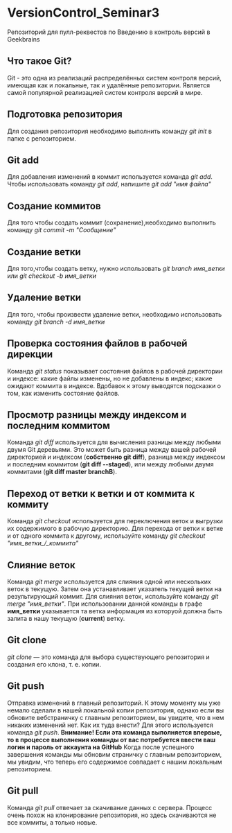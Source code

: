 # VersionControl_Seminar3
Репозиторий для пулл-реквестов по Введению в контроль версий в Geekbrains
## Что такое Git?

Git - это одна из реализаций распределённых систем контроля версий, имеющая как и локальные, так и удалённые репозитории. Является самой популярной реализацией систем контроля версий в мире. 

## Подготовка репозитория

Для создания репозитория необходимо выполнить команду *git init* в папке с репозиторием.

## Git add

Для добавления изменений в коммит используется команда *git add*. Чтобы использовать команду *git add*, напишите *git add "имя файла"*

## Создание коммитов 

Для того чтобы создать коммит (сохранение),необходимо выполнить команду *git commit -m "Сообщение"*

## Создание ветки

Для того,чтобы создать ветку, нужно использовать *git branch имя_ветки* или *git checkout -b имя_ветки*

## Удаление ветки 

Для того, чтобы произвести удаление ветки, необходимо использовать команду *git branch -d имя_ветки*

## Проверка состояния файлов в рабочей дирекции

Команда *git status* показывает состояния файлов в рабочей директории и индексе: какие файлы изменены, но не добавлены в индекс; какие ожидают коммита в индексе. Вдобавок к этому выводятся подсказки о том, как изменить состояние файлов.

## Просмотр разницы между индексом и последним коммитом

Команда *git diff* используется для вычисления разницы между любыми двумя Git деревьями. Это может быть разница между вашей рабочей директорией и индексом (__собственно git diff__), разница между индексом и последним коммитом (__git diff --staged__), или между любыми двумя коммитами (__git diff master branchB__).

## Переход от ветки к ветки и от коммита к коммиту

Команда *git checkout* используется для переключения веток и выгрузки их содержимого в рабочую директорию. Для перехода от ветки к ветке и от одного коммита к другому, используйте команду *git checkout "имя_ветки_/_коммита"*

## Слияние веток

Команда *git merge* используется для слияния одной или нескольких веток в текущую. Затем она устанавливает указатель текущей ветки на результирующий коммит. Для слияния веток, используйте команду *git merge "имя_ветки"*. При использовании данной команды в графе __имя_ветки__ указывается та ветка информация из которуой должна быть залита в нашу текущую (__current__) ветку.

## Git clone

*git clone* — это команда для выбора существующего репозитория и создания его клона, т. е. копии.

## Git push

Отправка изменений в главный репозиторий. К этому моменту мы уже немало сделали в нашей локальной копии репозитория, однако если вы обновите веб­страничку с главным репозиторием, вы увидите, что в нем никаких изменений нет. Как их туда внести? Для этого используется команда *git push*. __Внимание! Если эта команда выполняется впервые, то в процессе выполнения команды от вас потребуется ввести ваш логин и пароль от аккаунта на GitHub__ Когда после успешного завершения команды мы обновим страничку с главным репозиторием, мы увидим, что теперь его содержимое совпадает с нашим локальным репозиторием. 

## Git pull

Команда *git pull* отвечает за скачивание данных с сервера. Процесс очень похож на клонирование репозитория, но здесь скачиваются не все коммиты, а только новые.







